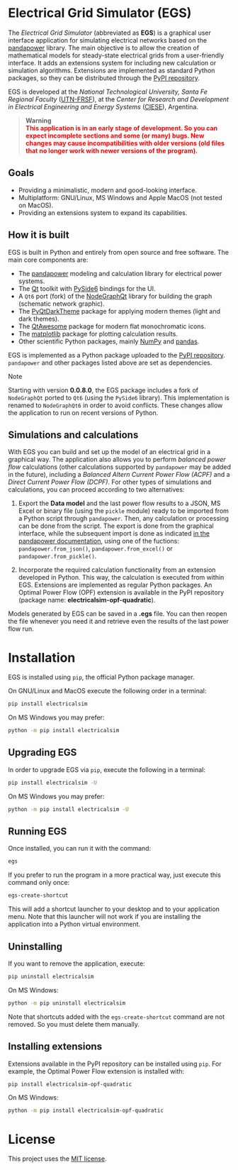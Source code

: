 # Electrical Grid Simulator (EGS)
The *Electrical Grid Simulator* (abbreviated as **EGS**) is a graphical user interface application for simulating electrical networks based on the [pandapower](https://www.pandapower.org/) library. The main objective is to allow the creation of mathematical models for steady-state electrical grids from a user-friendly interface. It adds an extensions system for including new calculation or simulation algorithms. Extensions are implemented as standard Python packages, so they can be distributed through the [PyPI repository](https://pypi.org/).

EGS is developed at the *National Technological University, Santa Fe Regional Faculty* ([UTN-FRSF](https://www.frsf.utn.edu.ar/)), at the *Center for Research and Development in Electrical Engineering and Energy Systems* ([CIESE](https://www.frsf.utn.edu.ar/investigacion-y-vinculacion/investigacion-y-vinculacion/centros-y-grupos/ciese)), Argentina.

> __Warning__ <br>
> <span style="color:red">
<b>This application is in an early stage of development. So you can expect incomplete sections and some (or many) bugs. New changes may cause incompatibilities with older versions (old files that no longer work with newer versions of the program).</b>
</span>

## Goals
- Providing a minimalistic, modern and good-looking interface.
- Multiplatform: GNU/Linux, MS Windows and Apple MacOS (not tested on MacOS).
- Providing an extensions system to expand its capabilities.

## How it is built
EGS is built in Python and entirely from open source and free software. The main core components are:

* The [pandapower](https://www.pandapower.org/) modeling and calculation library for electrical power systems.
* The [Qt](https://www.qt.io/) toolkit with [PySide6](https://wiki.qt.io/Qt_for_Python) bindings for the UI.
* A `Qt6` port (fork) of the [NodeGraphQt](https://github.com/jchanvfx/NodeGraphQt) library for building the graph (schematic network graphic).
* The [PyQtDarkTheme](https://github.com/5yutan5/PyQtDarkTheme) package for applying modern themes (light and dark themes).
* The [QtAwesome](https://github.com/spyder-ide/qtawesome) package for modern flat monochromatic icons.
* The [matplotlib](https://matplotlib.org/) package for plotting calculation results.
* Other scientific Python packages, mainly [NumPy](https://numpy.org/) and [pandas](https://pandas.pydata.org/).

EGS is implemented as a Python package uploaded to the [PyPI repository](https://pypi.org/). ```pandapower``` and other packages listed above are set as dependencies.

> [!NOTE]  
> Starting with version **0.0.8.0**, the EGS package includes a fork of `NodeGraphQt` ported to `Qt6` (using the `PySide6` library). This implementation is renamed to `NodeGraphQt6` in order to avoid conflicts. These changes allow the application to run on recent versions of Python.

## Simulations and calculations
With EGS you can build and set up the model of an electrical grid in a graphical way. The application also allows you to perform *balanced power flow* calculations (other calculations supported by ```pandapower``` may be added in the future), including a *Balanced Altern Current Power Flow (ACPF)* and a *Direct Current Power Flow (DCPF)*. For other types of simulations and calculations, you can proceed according to two alternatives:

1. Export the **Data model** and the last power flow results to a JSON, MS Excel or binary file (using the `pickle` module) ready to be imported from a Python script through ```pandapower```. Then, any calculation or processing can be done from the script. The export is done from the graphical interface, while the subsequent import is done as indicated [in the pandapower documentation](https://pandapower.readthedocs.io/en/latest/file_io.html#save-and-load-networks), using one of the fuctions: `pandapower.from_json()`, `pandapower.from_excel()` or `pandapower.from_pickle()`.

2. Incorporate the required calculation functionality from an extension developed in Python. This way, the calculation is executed from within EGS. Extensions are implemented as regular Python packages. An Optimal Power Flow (OPF) extension is available in the PyPI repository (package name: **electricalsim-opf-quadratic**).

Models generated by EGS can be saved in a **.egs** file. You can then reopen the file whenever you need it and retrieve even the results of the last power flow run.




# Installation
EGS is installed using ```pip```, the official Python package manager.

On GNU/Linux and MacOS execute the following order in a terminal:
```bash
pip install electricalsim
```

On MS Windows you may prefer:
```bash
python -m pip install electricalsim
```

## Upgrading EGS
In order to upgrade EGS via ```pip```, execute the following in a terminal:

```bash
pip install electricalsim -U
```
On MS Windows you may prefer:
```bash
python -m pip install electricalsim -U
```

## Running EGS
Once installed, you can run it with the command:

```bash
egs
```

If you prefer to run the program in a more practical way, just execute this command only once:

```bash
egs-create-shortcut
```

This will add a shortcut launcher to your desktop and to your application menu. Note that this launcher will not work if you are installing the application into a Python virtual environment.


## Uninstalling
If you want to remove the application, execute:

```bash
pip uninstall electricalsim
```

On MS Windows:
```bash
python -m pip uninstall electricalsim
```

Note that shortcuts added with the ```egs-create-shortcut``` command are not removed. So you must delete them manually.

## Installing extensions

Extensions available in the PyPI repository can be installed using ```pip```. For example, the Optimal Power Flow extension is installed with:

```bash
pip install electricalsim-opf-quadratic
```

On MS Windows:
```bash
python -m pip install electricalsim-opf-quadratic
```

# License

This project uses the [MIT license](https://github.com/aloytag/electrical-grid-simulator/blob/main/LICENSE).